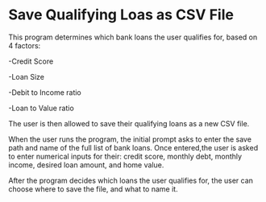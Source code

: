 # Save Qualifying Loas as CSV File

This program determines which bank loans the user qualifies for, based on 4 factors:

-Credit Score

-Loan Size

-Debit to Income ratio

-Loan to Value ratio

The user is then allowed to save their qualifying loans as a new CSV file.

When the user runs the program, the initial prompt asks to enter the save path and name of the full list of bank loans. Once entered,the user is asked to enter numerical inputs for their: credit score, monthly debt, monthly income, desired loan amount, and home value. 

After the program decides which loans the user qualifies for, the user can choose where to save the file, and what to name it.
